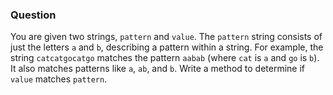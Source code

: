 ### Question

You are given two strings, `pattern` and `value`. The `pattern` string consists of just the letters `a` and `b`, describing a pattern within a string. For example, the string `catcatgocatgo` matches the pattern `aabab` (where `cat` is `a` and `go` is `b`). It also matches patterns like `a`, `ab`, and `b`. Write a method to determine if `value` matches `pattern`.
